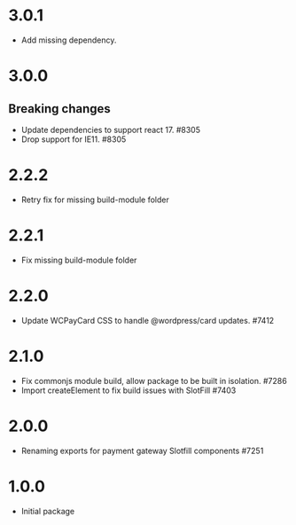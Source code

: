 # 3.0.1

-   Add missing dependency.

# 3.0.0

## Breaking changes

-   Update dependencies to support react 17. #8305
-   Drop support for IE11. #8305

# 2.2.2

-   Retry fix for missing build-module folder

# 2.2.1

-   Fix missing build-module folder

# 2.2.0

-   Update WCPayCard CSS to handle @wordpress/card updates. #7412

# 2.1.0

-   Fix commonjs module build, allow package to be built in isolation. #7286
-   Import createElement to fix build issues with SlotFill #7403

# 2.0.0

-   Renaming exports for payment gateway Slotfill components #7251

# 1.0.0

-   Initial package
